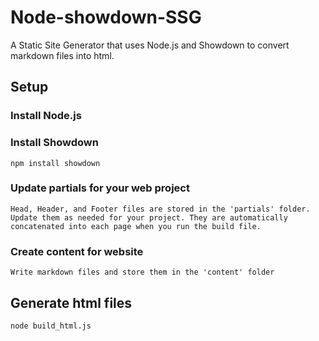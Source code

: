 # Node-showdown-SSG
A Static Site Generator that uses Node.js and Showdown to convert markdown files into html. 

## Setup 

### Install Node.js

### Install Showdown
	npm install showdown 

### Update partials for your web project
	Head, Header, and Footer files are stored in the 'partials' folder. Update them as needed for your project. They are automatically concatenated into each page when you run the build file. 

### Create content for website
	Write markdown files and store them in the 'content' folder

## Generate html files
	node build_html.js
